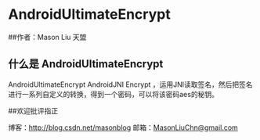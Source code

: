
# AndroidUltimateEncrypt



##作者：Mason Liu           天盟

## 什么是 AndroidUltimateEncrypt

AndroidUltimateEncrypt AndroidJNI Encrypt ，运用JNI读取签名，然后把签名进行一系列自定义的转换，得到一个密码，可以将该密码aes的秘钥。


##欢迎批评指正

博客：http://blog.csdn.net/masonblog
邮箱：MasonLiuChn@gmail.com








